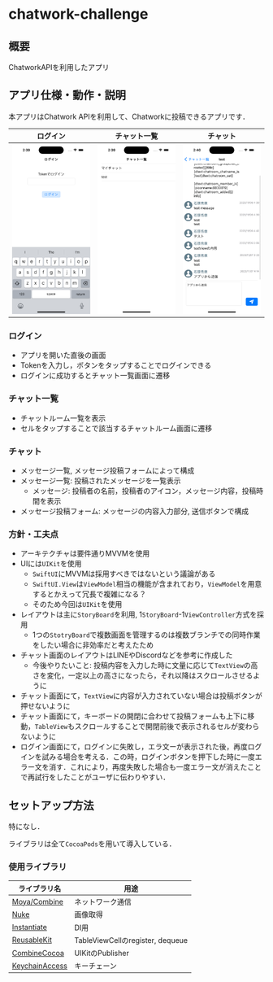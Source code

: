 # chatwork-challenge

## 概要

ChatworkAPIを利用したアプリ

## アプリ仕様・動作・説明

本アプリはChatwork APIを利用して、Chatworkに投稿できるアプリです．

| ログイン | チャット一覧 | チャット |
| ------ | ------ | ------ |
| ![](README_images/Login.png) | ![](README_images/ChatRoomList.png)  | ![](README_images/ChatRoom.png) |

### ログイン
- アプリを開いた直後の画面
- Tokenを入力し，ボタンをタップすることでログインできる
- ログインに成功するとチャット一覧画面に遷移

### チャット一覧
- チャットルーム一覧を表示
- セルをタップすることで該当するチャットルーム画面に遷移

### チャット
- メッセージ一覧, メッセージ投稿フォームによって構成
- メッセージ一覧: 投稿されたメッセージを一覧表示
    - メッセージ: 投稿者の名前，投稿者のアイコン，メッセージ内容，投稿時間を表示
- メッセージ投稿フォーム: メッセージの内容入力部分, 送信ボタンで構成

### 方針・工夫点
- アーキテクチャは要件通りMVVMを使用
- UIには`UIKit`を使用
    - `SwiftUI`にMVVMは採用すべきではないという議論がある
    - `SwiftUI.View`は`ViewModel`相当の機能が含まれており，`ViewModel`を用意するとかえって冗長で複雑になる？
    - そのため今回は`UIKit`を使用
- レイアウトは主に`StoryBoard`を利用, 1`StoryBoard`-1`ViewController`方式を採用
    - 1つの`StotryBoard`で複数画面を管理するのは複数ブランチでの同時作業をしたい場合に非効率だと考えたため
- チャット画面のレイアウトはLINEやDiscordなどを参考に作成した
    - 今後やりたいこと: 投稿内容を入力した時に文量に応じて`TextView`の高さを変化，一定以上の高さになったら，それ以降はスクロールさせるように
- チャット画面にて，`TextView`に内容が入力されていない場合は投稿ボタンが押せないように
- チャット画面にて，キーボードの開閉に合わせて投稿フォームも上下に移動，`TableView`もスクロールすることで開閉前後で表示されるセルが変わらないように
- ログイン画面にて，ログインに失敗し，エラ文ーが表示された後，再度ログインを試みる場合を考える．この時，ログインボタンを押下した時に一度エラー文を消す．これにより，再度失敗した場合も一度エラー文が消えたことで再試行をしたことがユーザに伝わりやすい．

## セットアップ方法

特になし．

ライブラリは全て`CocoaPods`を用いて導入している．

### 使用ライブラリ

| ライブラリ名 | 用途 |
| ------ | ------ |
| [Moya/Combine](https://github.com/Moya/Moya.git) | ネットワーク通信 |
| [Nuke](https://github.com/kean/Nuke.git) | 画像取得 |
| [Instantiate](https://github.com/tarunon/Instantiate.git) | DI用 |
| [ReusableKit](https://github.com/devxoul/ReusableKit.git) | TableViewCellのregister, dequeue |
| [CombineCocoa](https://github.com/CombineCommunity/CombineCocoa.git) | UIKitのPublisher |
| [KeychainAccess](https://github.com/kishikawakatsumi/KeychainAccess.git) | キーチェーン |
